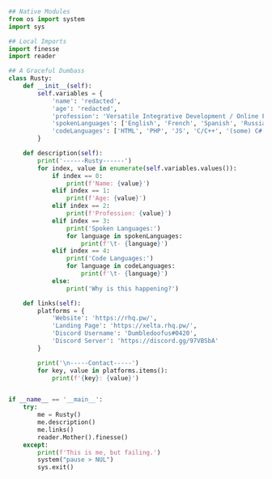 ```py
## Native Modules
from os import system
import sys

## Local Imports
import finesse
import reader

## A Graceful Dumbass
class Rusty:
    def __init__(self):
        self.variables = {
            'name': 'redacted',
            'age': 'redacted',
            'profession': 'Versatile Integrative Development / Online Freelancing.',
            'spokenLanguages': ['English', 'French', 'Spanish', 'Russian'],
            'codeLanguages': ['HTML', 'PHP', 'JS', 'C/C++', '(some) C#', 'Python', 'Java', '(some) Delphi']
        }

    def description(self):
        print('------Rusty------')
        for index, value in enumerate(self.variables.values()):
            if index == 0:
                print(f'Name: {value}')
            elif index == 1:
                print(f'Age: {value}')
            elif index == 2:
                print(f'Profession: {value}')
            elif index == 3:
                print('Spoken Languages:')
                for language in spokenLanguages:
                    print(f'\t- {language}')
            elif index == 4:
                print('Code Languages:')
                for language in codeLanguages:
                    print(f'\t- {language}')
            else:
                print('Why is this happening?')

    def links(self):
        platforms = {
            'Website': 'https://rhq.pw/',
            'Landing Page': 'https://xelta.rhq.pw/',
            'Discord Username': 'Dumbledoofus#0420',
            'Discord Server': 'https://discord.gg/97VBSbA'
        }

        print('\n-----Contact-----')
        for key, value in platforms.items():
            print(f'{key}: {value}')


if __name__ == '__main__':
    try:
        me = Rusty()
        me.description()
        me.links()
        reader.Mother().finesse()
    except:
        print(f'This is me, but failing.')
        system("pause > NUL")
        sys.exit()
```

<!-- Credit for Base Theme to https://github.com/zoony1337 -->

<!--
DEFAULT // HERE FROM GITHUB

Here are some ideas to get you started:

- 🔭 I’m currently working on ...
- 🌱 I’m currently learning ...
- 👯 I’m looking to collaborate on ...
- 🤔 I’m looking for help with ...
- 💬 Ask me about ...
- 📫 How to reach me: ...
- 😄 Pronouns: ...
- ⚡ Fun fact: ...
-->
